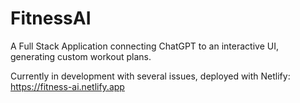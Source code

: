 # FitnessAI
A Full Stack Application connecting ChatGPT to an interactive UI, generating custom workout plans.

Currently in development with several issues, deployed with Netlify:
https://fitness-ai.netlify.app


